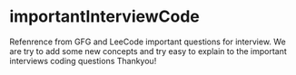 # importantInterviewCode
Refenrence from GFG and LeeCode important questions for interview.
We are try to add some new concepts and try easy to explain to the important interviews coding questions
Thankyou! 

